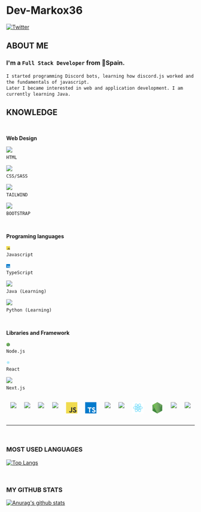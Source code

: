 # Dev-Markox36
<!-- [![Youtube](https://img.shields.io/youtube/channel/subscribers/UCbdd2TLVH7DZ28Dap3a-E3A?style=for-the-badge)](https://www.youtube.com/channel/UCbdd2TLVH7DZ28Dap3a-E3A)
[![Mi Discord](https://img.shields.io/discord/564535543124328459?color=7289da&logo=discord&style=for-the-badge)](https://discord.gg/A8U2mn2dTB) -->
[![Twitter](https://img.shields.io/twitter/follow/dev_markox36?logo=twitter&style=for-the-badge)](https://twitter.com/dev_markox36)



## ABOUT ME

### I'm a `Full Stack Developer` from 📍Spain.
```
I started programming Discord bots, learning how discord.js worked and the fundamentals of javascript.
Later I became interested in web and application development. I am currently learning Java.  
```
## KNOWLEDGE

<br>

**Web Design**

<code><img height="10" src="https://imgur.com/iCuibxU.png"> HTML</code> 

<code><img height="10" src="https://cdn.pixabay.com/photo/2017/08/05/11/16/logo-2582747_1280.png"> CSS/SASS </code> 

<code><img height="10" src="https://upload.wikimedia.org/wikipedia/commons/thumb/d/d5/Tailwind_CSS_Logo.svg/2048px-Tailwind_CSS_Logo.svg.png"> TAILWIND </code>

<code><img height="10" src="https://brandslogos.com/wp-content/uploads/thumbs/bootstrap-logo-vector.svg"> BOOTSTRAP </code> 

<br>

**Programing languages**

<code><img height="10" src="https://raw.githubusercontent.com/github/explore/80688e429a7d4ef2fca1e82350fe8e3517d3494d/topics/javascript/javascript.png"> Javascript</code> 

<code><img height="10" src="https://raw.githubusercontent.com/github/explore/80688e429a7d4ef2fca1e82350fe8e3517d3494d/topics/typescript/typescript.png"> TypeScript</code> 

<code><img height="10" src="https://rodanava.neocities.org/proyectofinal/imagenes/java.jpg"> Java (Learning) </code>

<code><img height="10" src="https://upload.wikimedia.org/wikipedia/commons/thumb/c/c3/Python-logo-notext.svg/768px-Python-logo-notext.svg.png"> Python (Learning) </code>

<br>

**Libraries and Framework**

<code><img height="10" src="https://raw.githubusercontent.com/github/explore/80688e429a7d4ef2fca1e82350fe8e3517d3494d/topics/nodejs/nodejs.png"> Node.js</code>  

<code><img height="10" src="https://raw.githubusercontent.com/github/explore/80688e429a7d4ef2fca1e82350fe8e3517d3494d/topics/react/react.png"> React</code>

<code><img height="10" src="https://cdn.auth0.com/blog/logos/nextjs-logo.png"> Next.js</code>  

<br>

<div style="display: flex; justify-content: space-around;">
  
 <img height="30" src="https://imgur.com/iCuibxU.png">
  
 <img height="30" src="https://cdn.pixabay.com/photo/2017/08/05/11/16/logo-2582747_1280.png">
  
 <img height="30" src="https://upload.wikimedia.org/wikipedia/commons/thumb/d/d5/Tailwind_CSS_Logo.svg/2048px-Tailwind_CSS_Logo.svg.png">
  
 <img height="30" src="https://brandslogos.com/wp-content/uploads/thumbs/bootstrap-logo-vector.svg"> 
  
 <img height="30" src="https://raw.githubusercontent.com/github/explore/80688e429a7d4ef2fca1e82350fe8e3517d3494d/topics/javascript/javascript.png">

 <img height="30" src="https://raw.githubusercontent.com/github/explore/80688e429a7d4ef2fca1e82350fe8e3517d3494d/topics/typescript/typescript.png">

 <img height="30" src="https://rodanava.neocities.org/proyectofinal/imagenes/java.jpg">
  
 <img height="30" src="https://upload.wikimedia.org/wikipedia/commons/thumb/c/c3/Python-logo-notext.svg/768px-Python-logo-notext.svg.png">

 <img height="30" src="https://raw.githubusercontent.com/github/explore/80688e429a7d4ef2fca1e82350fe8e3517d3494d/topics/react/react.png">

 <img height="30" src="https://raw.githubusercontent.com/github/explore/80688e429a7d4ef2fca1e82350fe8e3517d3494d/topics/nodejs/nodejs.png">

 <img height="30" src="https://res.cloudinary.com/escuela-frontend/image/upload/v1624399800/tags/nextjs.png">

 <img height="30" src="https://upload.wikimedia.org/wikipedia/commons/thumb/9/91/Electron_Software_Framework_Logo.svg/1200px-Electron_Software_Framework_Logo.svg.png">
</div>

<br />

--- 

<br />

### MOST USED LANGUAGES

[![Top Langs](https://github-readme-stats.vercel.app/api/top-langs/?username=Dev-Markox36&theme=dark&layout=compact)](https://github.com/Dev-Markox36)

<br />

### MY GITHUB STATS

[![Anurag's github stats](https://github-readme-stats.vercel.app/api?username=Dev-Markox36&count_private=true&theme=dark&locale=es&include_all_commits=true&show_icons=true&hide=prs,contribs)](https://github.com/Dev-Markox36)
